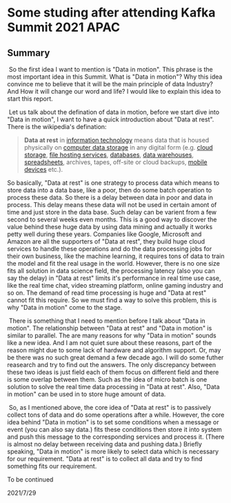 # Some studing after attending Kafka Summit 2021 APAC

## Summary

​    So the first idea I want to mention is "Data in motion". This phrase is the most important idea in this Summit. What is "Data in motion"? Why this idea convince me to believe that it will be the main principle of data Industry? And How it will change our word and life? I would like to explain this idea to start this report. 

​	Let us talk about the defination of data in motion, before we start dive into "Data in motion", I want to have a quick introduction about "Data at rest". There is the wikipedia's defination:

> **Data at rest** in [information technology](https://en.wikipedia.org/wiki/Information_technology) means data that is housed physically on [computer data storage](https://en.wikipedia.org/wiki/Computer_data_storage) in any digital form (e.g. [cloud storage](https://en.wikipedia.org/wiki/Cloud_storage), [file hosting services](https://en.wikipedia.org/wiki/File_hosting_service), [databases](https://en.wikipedia.org/wiki/Database), [data warehouses](https://en.wikipedia.org/wiki/Data_warehouse), [spreadsheets](https://en.wikipedia.org/wiki/Spreadsheet), archives, tapes, off-site or cloud backups, [mobile devices](https://en.wikipedia.org/wiki/Mobile_device) etc.).

So basically, "Data at rest" is one strategy to process data which means to store data into a data base, like a poor, then do some batch operation to process these data. So there is a delay between data in poor and data in process. This delay means these data will not be used in certain amont of time and just store in the data base. Such delay can be varient from a few second to several weeks even months. This is a good way to discover the value behind these huge data by using data mining and actually it works petty well during these years. Companies like Google, Microsoft and Amazon are all the supporters of "Data at rest", they build huge cloud services to handle these operations and do the data processing jobs for their own business, like the machine learning, it requires tons of data to train the model and fit the real usage in the world. However, there is no one size fits all solution in data science field, the processing latency (also you can say the delay) in "Data at rest" limits it's performance in real time use case, like the real time chat, video streaming platform, online gaming  industry and so on. The demand of read time processing is huge and  "Data at rest" cannot fit this require. So we must find a way to solve this problem, this is why "Data in motion" come to the stage. 

​	There is something that I need to mention before I talk about "Data in motion". The relationship between "Data at rest" and "Data in motion" is similar to parallel. The are many reasons for why "Data in motion" sounds like a new idea. And I am not quiet sure about these reasons, part of the reason might due to some lack of hardware and algorithm support. Or, may be there was no such great demand a few decade ago. I will do some futher reasearch and try to find out the answers. The only discrepancy between these two ideas is just field each of them focus on different field and there is some overlap between them. Such as the idea of micro batch is one solution to solve the real time data processing in "Data at rest". Also, "Data in motion" can be used in to store huge amount of data.

​	So, as I mentioned above, the core idea of "Data at rest" is to passively collect tons of data and do some operations after a while. However, the core idea behind "Data in motion" is to set some conditions when a message or event (you can also say data.) fits these conditions then store it into system and push this message to the corresponding services and process it. (There is almost no delay between receiving data and pushing data.) Briefly speaking, "Data in motion" is more likely to select data which is necessary for our requirement. "Data at rest" is to collect all data and try to find something fits our requirement. 

To be continued 

2021/7/29

​	